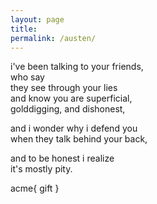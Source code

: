 ```yaml
---
layout: page
title:  
permalink: /austen/
---
```


i've been talking to your friends,  
who say  
they see through your lies  
and know you are superficial,  
golddigging, and dishonest,  

and i wonder why i defend you  
when they talk behind your back,  

and to be honest i realize  
it's mostly pity.

acme{ gift }
